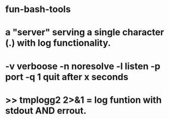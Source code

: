 # fun-bash-tools

# a "server" serving a single character (.) with log functionality.
# -v verboose -n noresolve -l listen -p port -q 1 quit after x seconds
# >> tmplogg2 2>&1 = log funtion with stdout AND errout.
